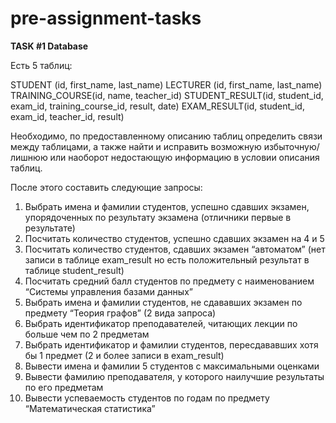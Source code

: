 <h1>pre-assignment-tasks</h1>

**TASK #1 Database**

Есть 5 таблиц: 

STUDENT (id, first_name, last_name)
LECTURER (id, first_name, last_name)
TRAINING_COURSE(id, name, teacher_id)
STUDENT_RESULT(id, student_id, exam_id, training_course_id, result, date) 
EXAM_RESULT(id, student_id, exam_id, teacher_id, result)

Необходимо, по предоставленному описанию таблиц определить связи между таблицами, а также найти и исправить возможную избыточную/лишнюю или наоборот недостающую информацию в условии описания таблиц.
 
После этого составить следующие запросы:
1.	Выбрать имена и фамилии студентов, успешно сдавших экзамен, упорядоченных по результату экзамена (отличники первые в результате)
2.	Посчитать количество студентов, успешно сдавших экзамен на 4 и 5
3.	Посчитать количество студентов, сдавших экзамен “автоматом” (нет записи в таблице exam_result но есть положительный результат в таблице student_result) 
4.	Посчитать средний балл студентов по предмету с наименованием “Системы управления базами данных” 
5.	Выбрать имена и фамилии студентов, не сдававших экзамен по предмету “Теория графов” (2 вида запроса)
6.	Выбрать идентификатор преподавателей, читающих лекции по больше чем по 2 предметам
7.	Выбрать идентификатор и фамилии студентов, пересдававших хотя бы 1 предмет (2 и более записи в exam_result)
8.	Вывести имена и фамилии 5 студентов с максимальными оценками
9.	Вывести фамилию преподавателя, у которого наилучшие результаты по его предметам
10.	Вывести успеваемость студентов по годам по предмету “Математическая статистика” 


